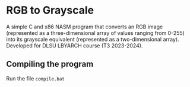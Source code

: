 # RGB to Grayscale
A simple C and x86 NASM program that converts an RGB image (represented as a three-dimensional array of values ranging from 0-255) into its grayscale equivalent (represented as a two-dimensional array). Developed for DLSU LBYARCH course (T3 2023-2024).

## Compiling the program
Run the file `compile.bat`
